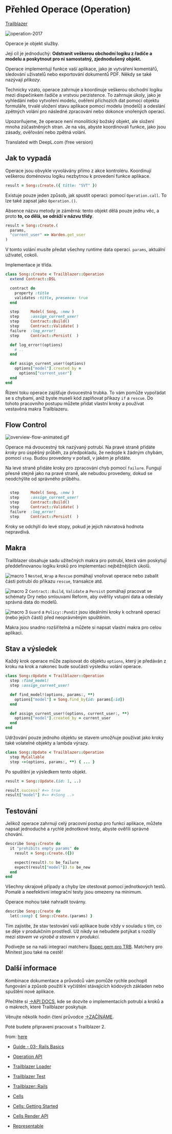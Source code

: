 # Přehled Operace (Operation)

[Trailblazer](general-cs.md)

![operation-2017](operation-2017-small.png)

Operace je objekt služby.

Její cíl je jednoduchý: **Odstranit veškerou obchodní logiku z řadiče a modelu a poskytnout pro ni samostatný, zjednodušený objekt.**

Operace implementují funkce vaší aplikace, jako je vytváření komentářů, sledování uživatelů nebo exportování dokumentů PDF. Někdy se také nazývají *příkazy*.

Technicky vzato, operace zahrnuje a koordinuje veškerou obchodní logiku mezi dispečinkem řadiče a vrstvou perzistence. To zahrnuje úkoly, jako je vyhledání nebo vytvoření modelu, ověření příchozích dat pomocí objektu formuláře, trvalé uložení stavu aplikace pomocí modelu (modelů) a odeslání zpětných volání pro následné zpracování nebo dokonce vnořených operací.

Upozorňujeme, že operace není monolitický božský objekt, ale složení mnoha zúčastněných stran. Je na vás, abyste koordinovali funkce, jako jsou zásady, ověřování nebo zpětná volání.

Translated with DeepL.com (free version)

## Jak to vypadá

Operace jsou obvykle vyvolávány přímo z akce kontroléru. Koordinují veškerou doménovou logiku nezbytnou k provedení funkce aplikace.

```ruby
result = Song::Create.({ title: "SVT" })
```

Existuje pouze jeden způsob, jak spustit operaci: pomocí `Operation.call`. To lze také zapsat jako `Operation.()`.

Absence názvu metody je záměrná: tento objekt dělá pouze jednu věc, a proto **to, co dělá, se odráží v názvu třídy**.

```ruby
result = Song::Create.(
  params,
  "current_user" => Warden.get_user
)
```
V tomto volání musíte předat všechny runtime data operaci. `params`, aktuální uživatel, cokoli.

Implementace je třída.

```ruby
class Song::Create < Trailblazer::Operation
  extend Contract::DSL

  contract do
    property :title
    validates :title, presence: true
  end

  step     Model( Song, :new )
  step     :assign_current_user!
  step     Contract::Build()
  step     Contract::Validate( )
  failure  :log_error!
  step     Contract::Persist(  )

  def log_error!(options)
    # ..
  end

  def assign_current_user!(options)
    options["model"].created_by =
      options["current_user"]
  end
end
```

Řízení toku operace zajišťuje dvoucestná trubka. To vám pomůže vypořádat se s chybami, aniž byste museli kód zaplňovat příkazy `if` a `rescue`. Do tohoto pracovního postupu můžete přidat vlastní kroky a používat vestavěná makra Trailblazeru.

## Flow Control

![overview-flow-animated.gif](overview-flow-animated.gif)

Operace má dvoucestný tok nazývaný potrubí. Na pravé straně přidáte *kroky* pro úspěšný průběh, za předpokladu, že nedojde k žádným chybám, pomocí `step`. Budou provedeny v pořadí, v jakém je přidáte.

Na levé straně přidáte kroky pro zpracování chyb pomocí `failure`. Fungují přesně stejně jako na pravé straně, ale nebudou provedeny, dokud se neodchýlíte od správného průběhu.

```ruby

  step     Model( Song, :new )
  step     :assign_current_user!
  step     Contract::Build()
  step     Contract::Validate( )
  failure  :log_error!
  step     Contract::Persist(  )
```

Kroky se odchýlí do levé stopy, pokud je jejich návratová hodnota nepravdivá.

## Makra

Trailblazer obsahuje sadu užitečných makra pro potrubí, která vám poskytují předdefinovanou logiku kroků pro implementaci nejběžnějších úkolů.

![macro 1](operation-macro-1.png)
`Nested`, `Wrap` a `Rescue` pomáhají vnořovat operace nebo zabalit části potrubí do příkazu `rescue`, transakce atd.

![macro 2](operation-macro-2.png)
`Contract::Build`, `Validate` a `Persist` pomáhají pracovat se schématy Dry nebo smlouvami Reform, aby ověřily vstupní data a odeslaly správná data do modelů.

![macro 3](operation-macro-3.png)
`Guard` a `Policy::Pundit` jsou ideálními kroky k ochraně operací (nebo jejich částí) před neoprávněným spuštěním.

Makra jsou snadno rozšiřitelná a můžete si napsat vlastní makra pro celou aplikaci.

## Stav a výsledek

Každý krok operace může zapisovat do objektu `options`, který je předáván z kroku na krok a nakonec bude součástí výsledku volání operace.

```ruby
class Song::Update < Trailblazer::Operation
  step :find_model!
  step :assign_current_user!

  def find_model!(options, params:, **)
    options["model"] = Song.find_by(id: params[:id])
  end

  def assign_current_user!(options, current_user:, **)
    options["model"].created_by = current_user
  end
end
```

Udržování pouze jednoho objektu se stavem umožňuje používat jako kroky také volatelné objekty a lambda výrazy.

```ruby
class Song::Update < Trailblazer::Operation
  step MyCallable
  step ->(options, params:, **) { ... }
```

Po spuštění je výsledkem tento objekt.

```ruby
result = Song::Update.(id: 1, ..)

result.success? #=> true
result["model"] #=> #<Song ..>
```

## Testování
Jelikož operace zahrnují celý pracovní postup pro funkci aplikace, můžete napsat jednoduché a rychlé jednotkové testy, abyste ověřili správné chování.

```ruby
describe Song::Create do
  it "prohibits empty params" do
    result = Song::Create.({})

    expect(result).to be_failure
    expect(result["model"]).to be_new
  end
end
```

Všechny okrajové případy a chyby lze otestovat pomocí jednotkových testů. Pomalé a neefektivní integrační testy jsou omezeny na minimum.

Operace mohou také nahradit továrny.

```ruby
describe Song::Create do
  let(:song) { Song::Create.(params) }
```

Tím zajistíte, že stav testování vaší aplikace bude vždy v souladu s tím, co se děje v produkčním prostředí. Už nikdy se nebudete potýkat s rozdíly mezi *stavem ve výrobě a stavem v produkci*.

Podívejte se na naši integraci matcheru [Rspec gem pro TRB](https://github.com/trailblazer/rspec-trailblazer). Matchery pro Minitest jsou také na cestě!

## Další informace
Kombinace dokumentace a průvodců vám pomůže rychle pochopit fungování a způsob použití k vyčištění stávajících kódových základen nebo spuštění nové aplikace.

Přečtěte si [→API DOCS](https://trailblazer.to/2.0/gems/operation/2.0/api), kde se dozvíte o implementacích potrubí a kroků a o makrech, které Trailblazer poskytuje.

Věnujte několik hodin čtení průvodce [→ZAČÍNÁME](http://trailblazer.to/guides/trailblazer/2.0/01-operation-basics.html).

Poté budete připraveni pracovat s Trailblazer 2.

from: [here](https://trailblazer.to/2.0/gems/operation/2.0/)

* [Guide - 03- Rails Basics](https://trailblazer.to/2.0/guides/trailblazer/2.0/03-rails-basics)

* [Operation API](https://trailblazer.to/2.0/gems/operation/2.0/api)
* [Trailblazer Loader](https://trailblazer.to/2.0/gems/trailblazer/loader)
* [Trailblazer Test](https://trailblazer.to/2.0/gems/trailblazer/2.0/test)
* [Trailblazer::Rails](https://trailblazer.to/2.0/gems/trailblazer/2.0/rails)
* [Cells](https://trailblazer.to/2.0/gems/cells)
* [Cells: Getting Started](https://trailblazer.to/2.0/gems/cells/getting-started)
* [Cells Render API](https://trailblazer.to/2.0/gems/cells/render)
* [Representable](Representable)

